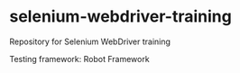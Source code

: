 # selenium-webdriver-training

Repository for Selenium WebDriver training

Testing framework: Robot Framework